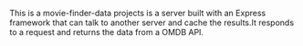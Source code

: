 This is a movie-finder-data projects is a server built with an Express framework that can talk to 
another server and cache the results.It responds to a request and returns the data from a OMDB API.
